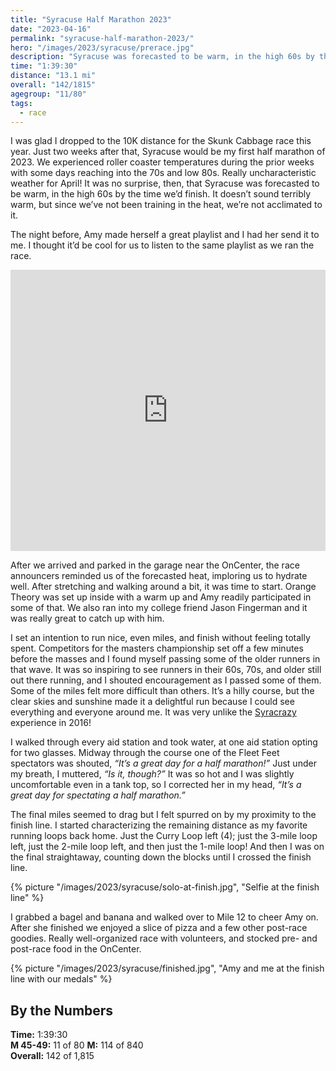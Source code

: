 ```yaml
---
title: "Syracuse Half Marathon 2023"
date: "2023-04-16"
permalink: "syracuse-half-marathon-2023/"
hero: "/images/2023/syracuse/prerace.jpg"
description: "Syracuse was forecasted to be warm, in the high 60s by the time we’d finish. It doesn’t sound terribly warm, but since we’ve not been training in the heat, we’re not acclimated to it."
time: "1:39:30"
distance: "13.1 mi"
overall: "142/1815"
agegroup: "11/80"
tags:
  - race
---
```


I was glad I dropped to the 10K distance for the Skunk Cabbage race this year. Just two weeks after that, Syracuse would be my first half marathon of 2023. We experienced roller coaster temperatures during the prior weeks with some days reaching into the 70s and low 80s. Really uncharacteristic weather for April! It was no surprise, then, that Syracuse was forecasted to be warm, in the high 60s by the time we’d finish. It doesn’t sound terribly warm, but since we’ve not been training in the heat, we’re not acclimated to it.

The night before, Amy made herself a great playlist and I had her send it to me. I thought it’d be cool for us to listen to the same playlist as we ran the race.

<iframe allow="autoplay *; encrypted-media *;" frameborder="0" height="450" style="width:100%;max-width:660px;overflow:hidden;background:transparent;" sandbox="allow-forms allow-popups allow-same-origin allow-scripts allow-storage-access-by-user-activation allow-top-navigation-by-user-activation" src="https://embed.music.apple.com/us/playlist/syracuse-half/pl.u-V9D7mgpU3zJyNDx"></iframe>

After we arrived and parked in the garage near the OnCenter, the race announcers reminded us of the forecasted heat, imploring us to hydrate well. After stretching and walking around a bit, it was time to start. Orange Theory was set up inside with a warm up and Amy readily participated in some of that. We also ran into my college friend Jason Fingerman and it was really great to catch up with him.

I set an intention to run nice, even miles, and finish without feeling totally spent. Competitors for the masters championship set off a few minutes before the masses and I found myself passing some of the older runners in that wave. It was so inspiring to see runners in their 60s, 70s, and older still out there running, and I shouted encouragement as I passed some of them. Some of the miles felt more difficult than others. It’s a hilly course, but the clear skies and sunshine made it a delightful run because I could see everything and everyone around me. It was very unlike the [Syracrazy](/syracuse-half-marathon-2016/) experience in 2016!

I walked through every aid station and took water, at one aid station opting for two glasses. Midway through the course one of the Fleet Feet spectators was shouted, _“It’s a great day for a half marathon!”_ Just under my breath, I muttered, _“Is it, though?”_ It was so hot and I was slightly uncomfortable even in a tank top, so I corrected her in my head, _“It’s a great day for spectating a half marathon.”_

The final miles seemed to drag but I felt spurred on by my proximity to the finish line. I started characterizing the remaining distance as my favorite running loops back home. Just the Curry Loop left (4); just the 3-mile loop left, just the 2-mile loop left, and then just the 1-mile loop! And then I was on the final straightaway, counting down the blocks until I crossed the finish line.

{% picture "/images/2023/syracuse/solo-at-finish.jpg", "Selfie at the finish line" %}

I grabbed a bagel and banana and walked over to Mile 12 to cheer Amy on. After she finished we enjoyed a slice of pizza and a few other post-race goodies. Really well-organized race with volunteers, and stocked pre- and post-race food in the OnCenter.

{% picture "/images/2023/syracuse/finished.jpg", "Amy and me at the finish line with our medals" %}

## By the Numbers

<div class="strava-embed-placeholder" data-embed-type="activity" data-embed-id="8902243088"></div><script src="https://strava-embeds.com/embed.js"></script>

**Time:** 1:39:30  
**M 45-49:** 11 of 80
**M:** 114 of 840  
**Overall:** 142 of 1,815

